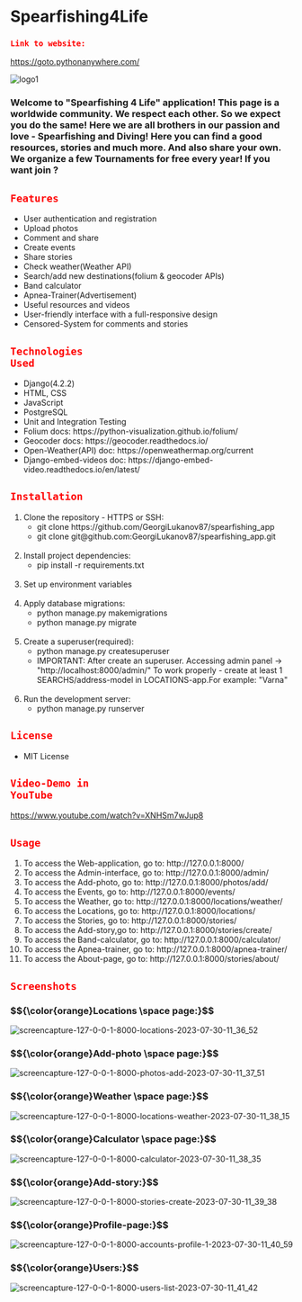 <h1>Spearfishing4Life</h1>

### <code style="color : red">Link to website: </code>
https://goto.pythonanywhere.com/

![logo1](https://github.com/GeorgiLukanov87/spearfishing_app/assets/102332504/434d1d8f-fd34-4ec0-89a6-8dfa5de84210)

<h3>
Welcome to "Spearfishing 4 Life" application!
This page is a worldwide community.
We respect each other. So we expect you do the same!
Here we are all brothers in our passion and love - Spearfishing and Diving!
Here you can find a good resources, stories and much more. And also share your own.
We organize a few Tournaments for free every year! If you want join ?
</h3>


## <code style="color : red">Features</code>
<ul>
 <li>User authentication and registration </li>
 <li>Upload photos</li>
 <li>Comment and share</li>
 <li>Create events</li>
 <li>Share stories</li>
 <li>Check weather(Weather API)</li>
 <li>Search/add new destinations(folium & geocoder APIs)</li>
 <li>Band calculator</li>
 <li>Apnea-Trainer(Advertisement)</li>
 <li>Useful resources and videos</li>
 <li>User-friendly interface with a full-responsive design</li>
 <li>Censored-System for comments and stories</li>
</ul>


## <code style="color : red">Technologies Used</code>
<ul>
 <li>Django(4.2.2)</li>
 <li>HTML, CSS</li>
 <li>JavaScript</li>
 <li>PostgreSQL</li>
 <li>Unit and Integration Testing </li>
 <li>Folium docs: https://python-visualization.github.io/folium/ </li>
 <li>Geocoder docs: https://geocoder.readthedocs.io/ </li>
 <li>Open-Weather(API) doc: https://openweathermap.org/current </li>
 <li>Django-embed-videos doc: https://django-embed-video.readthedocs.io/en/latest/ </li>
</ul>

## <code style="color : red">Installation</code>
<ol>
 <li>Clone the repository - HTTPS or SSH:
 <ul>
  <li>git clone https://github.com/GeorgiLukanov87/spearfishing_app</li>
  <li>git clone git@github.com:GeorgiLukanov87/spearfishing_app.git</li>
 </ul>
 </li>
 <br>
 <li>Install project dependencies:
 <ul>
  <li>pip install -r requirements.txt</li>
 </ul>
 </li>
  <br>
 <li>Set up environment variables</li>
  <br>
 <li>Apply database migrations:
  <ul>
  <li>python manage.py makemigrations</li>
   <li>python manage.py migrate</li>
 </ul>
 </li>
  <br>
 <li>Create a superuser(required):
  <ul>
  <li>python manage.py createsuperuser</li>
  <li>IMPORTANT: After create an superuser. Accessing admin panel -> "http://localhost:8000/admin/"
   To work properly - create at least 1 SEARCHS/address-model in LOCATIONS-app.For example: "Varna" </li>
 </ul>
 </li>
  <br>
 <li>Run the development server:
  <ul>
  <li>python manage.py runserver</li>
 </ul>
 </li>
</ol>

## <code style="color : red">License</code>
<ul>
 <li>MIT License</li>
</ul>

## <code style="color : red">Video-Demo in YouTube</code>

https://www.youtube.com/watch?v=XNHSm7wJup8


## <code style="color : red">Usage</code>

<ol>
 <li>To access the Web-application, go to: http://127.0.0.1:8000/</li>
 <li>To access the Admin-interface, go to: http://127.0.0.1:8000/admin/</li>
 <li>To access the Add-photo, go to: http://127.0.0.1:8000/photos/add/</li>
 <li>To access the Events, go to: http://127.0.0.1:8000/events/</li>
 <li>To access the Weather, go to: http://127.0.0.1:8000/locations/weather/</li>
 <li>To access the Locations, go to: http://127.0.0.1:8000/locations/</li>
 <li>To access the Stories, go to: http://127.0.0.1:8000/stories/</li>
 <li>To access the Add-story,go to: http://127.0.0.1:8000/stories/create/</li>
 <li>To access the Band-calculator, go to: http://127.0.0.1:8000/calculator/</li>
 <li>To access the Apnea-trainer, go to: http://127.0.0.1:8000/apnea-trainer/</li>
 <li>To access the About-page, go to: http://127.0.0.1:8000/stories/about/</li>
</ol>

## <code style="color : red">Screenshots</code>

<h3> $${\color{orange}Locations \space page:}$$ </h3>

![screencapture-127-0-0-1-8000-locations-2023-07-30-11_36_52](https://github.com/GeorgiLukanov87/spearfishing_app/assets/102332504/bbeca2be-8220-45e0-bea1-6b3f2b801c4d)

<h3> $${\color{orange}Add-photo \space page:}$$ </h3>

![screencapture-127-0-0-1-8000-photos-add-2023-07-30-11_37_51](https://github.com/GeorgiLukanov87/spearfishing_app/assets/102332504/199fcc6c-cf02-46e1-b36f-4f17c0336078)

<h3> $${\color{orange}Weather \space page:}$$ </h3>

![screencapture-127-0-0-1-8000-locations-weather-2023-07-30-11_38_15](https://github.com/GeorgiLukanov87/spearfishing_app/assets/102332504/c1316788-94c7-4b30-bf09-691578062913)

<h3> $${\color{orange}Calculator \space page:}$$ </h3>

![screencapture-127-0-0-1-8000-calculator-2023-07-30-11_38_35](https://github.com/GeorgiLukanov87/spearfishing_app/assets/102332504/56b22978-598c-44e9-91db-aad47a0fe45a)

<h3> $${\color{orange}Add-story:}$$ </h3>

![screencapture-127-0-0-1-8000-stories-create-2023-07-30-11_39_38](https://github.com/GeorgiLukanov87/spearfishing_app/assets/102332504/102220c9-7ed0-4ff6-9447-bdd1cdec72d6)

<h3> $${\color{orange}Profile-page:}$$ </h3>

![screencapture-127-0-0-1-8000-accounts-profile-1-2023-07-30-11_40_59](https://github.com/GeorgiLukanov87/spearfishing_app/assets/102332504/eee059f0-781e-4fa6-9672-ac03e109f2ec)

<h3> $${\color{orange}Users:}$$ </h3>

![screencapture-127-0-0-1-8000-users-list-2023-07-30-11_41_42](https://github.com/GeorgiLukanov87/spearfishing_app/assets/102332504/3ad5a06f-b85d-4754-bfc4-f22afb88abec)





